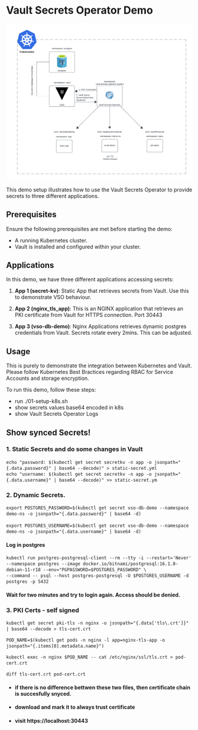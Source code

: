 # Vault Secrets Operator Demo

![Demo Architecture](vault-secrets-operator.png)

This demo setup illustrates how to use the Vault Secrets Operator to provide secrets to three different applications.

## Prerequisites

Ensure the following prerequisites are met before starting the demo:

- A running Kubernetes cluster.
- Vault is installed and configured within your cluster.

## Applications

In this demo, we have three different applications accessing secrets:

1. **App 1 (secret-kv)**: Static App that retrieves secrets from Vault. Use this to demonstrate VSO behaviour.

2. **App 2 (nginx_tls_app)**: This is an NGINX application that retrieves an PKI certificate from Vault for HTTPS connection. Port 30443

3. **App 3 (vso-db-demo)**: Nginx Applications retrieves dynamic postgres credentials from Vault. Secrets rotate every 2mins. This can be adjusted. 

## Usage
This is purely to demonstrate the integration between Kubernetes and Vault. Please follow Kubernetes Best Bractices regarding RBAC for Service Accounts and storage encryption. 

To run this demo, follow these steps:

-  run ./01-setup-k8s.sh
- show secrets values base64 encoded in k8s
- show Vault Secrets Operator Logs 

## Show synced Secrets!


### 1. Static Secrets and do some changes in Vault
```
echo "password: $(kubectl get secret secretkv -n app -o jsonpath="{.data.password}" | base64 --decode)" > static-secret.yml
echo "username: $(kubectl get secret secretkv -n app -o jsonpath="{.data.username}" | base64 --decode)" >> static-secret.ym

`````

### 2. Dynamic Secrets.

```
export POSTGRES_PASSWORD=$(kubectl get secret vso-db-demo --namespace demo-ns -o jsonpath="{.data.password}" | base64 -d)

export POSTGRES_USERNAME=$(kubectl get secret vso-db-demo --namespace demo-ns -o jsonpath="{.data.username}" | base64 -d) 
```

#### Log in postgres
``` 
kubectl run postgres-postgresql-client --rm --tty -i --restart='Never' --namespace postgres --image docker.io/bitnami/postgresql:16.1.0-debian-11-r18 --env="PGPASSWORD=$POSTGRES_PASSWORD" \
--command -- psql --host postgres-postgresql -U $POSTGRES_USERNAME -d postgres -p 5432
```
#### Wait for two minutes and try to login again. Access should be denied. 


### 3. PKI Certs - self signed

```
kubectl get secret pki-tls -n nginx -o jsonpath="{.data['tls\.crt']}" | base64 --decode > tls-cert.crt
```

```
POD_NAME=$(kubectl get pods -n nginx -l app=nginx-tls-app -o jsonpath="{.items[0].metadata.name}")
```

```
kubectl exec -n nginx $POD_NAME -- cat /etc/nginx/ssl/tls.crt > pod-cert.crt
``` 

```
diff tls-cert.crt pod-cert.crt
```
- #### if there is no difference bettwen these two files, then certificate chain is succesfully snyced. 
- #### download and mark it to always trust certificate
- #### visit https://localhost:30443

